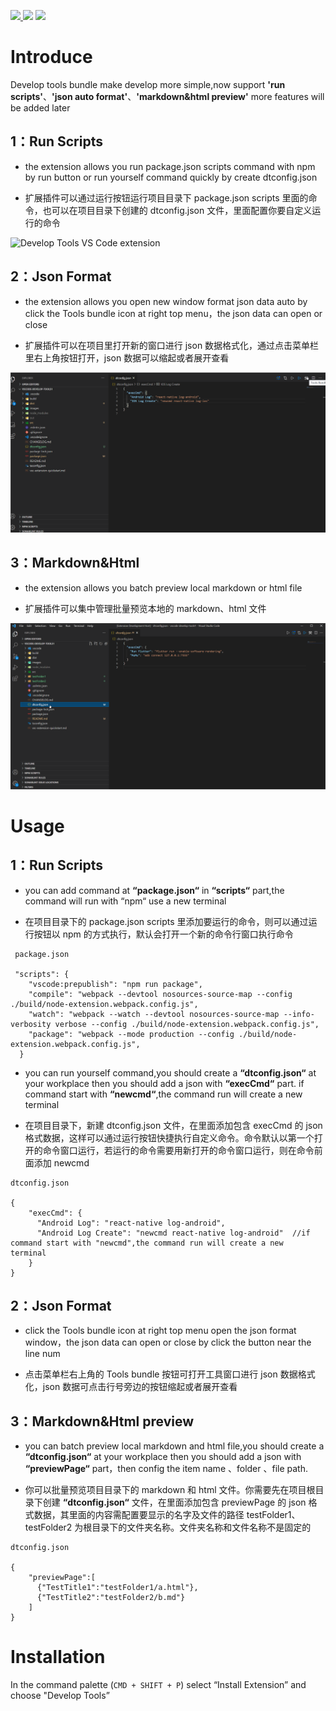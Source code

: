 <a href="https://marketplace.visualstudio.com/items?itemName=leach-chen.vscode-develop-tools#overview"><img src="https://vsmarketplacebadge.apphb.com/version/leach-chen.vscode-develop-tools.svg" /> <img src="https://vsmarketplacebadge.apphb.com/installs-short/leach-chen.vscode-develop-tools.svg" /></a> <a href="https://marketplace.visualstudio.com/items?itemName=leach-chen.vscode-develop-tools#review-details"><img src="https://vsmarketplacebadge.apphb.com/rating-star/leach-chen.vscode-develop-tools.svg" /></a>

# Introduce

Develop tools bundle make develop more simple,now support **'run scripts'**、**'json auto format'**、**'markdown&html preview'** more features will be added later

## **1：Run Scripts**

- the extension allows you run package.json scripts command with npm by run button or run yourself command quickly by create dtconfig.json

- 扩展插件可以通过运行按钮运行项目目录下 package.json scripts 里面的命令，也可以在项目目录下创建的 dtconfig.json 文件，里面配置你要自定义运行的命令

![Develop Tools VS Code extension](./images/runscript.gif)

## **2：Json Format**

- the extension allows you open new window format json data auto by click the Tools bundle icon at right top menu，the json data can open or close

- 扩展插件可以在项目里打开新的窗口进行 json 数据格式化，通过点击菜单栏里右上角按钮打开，json 数据可以缩起或者展开查看

![Develop Tools VS Code extension](./images/jsonformat.gif)

## **3：Markdown&Html**

- the extension allows you batch preview local markdown or html file

- 扩展插件可以集中管理批量预览本地的 markdown、html 文件

![Develop Tools VS Code extension](./images/preview.gif)

# Usage

## **1：Run Scripts**

- you can add command at **“package.json“** in **“scripts“** part,the command will run with “npm“ use a new terminal

- 在项目目录下的 package.json scripts 里添加要运行的命令，则可以通过运行按钮以 npm 的方式执行，默认会打开一个新的命令行窗口执行命令

```
 package.json

 "scripts": {
    "vscode:prepublish": "npm run package",
    "compile": "webpack --devtool nosources-source-map --config ./build/node-extension.webpack.config.js",
    "watch": "webpack --watch --devtool nosources-source-map --info-verbosity verbose --config ./build/node-extension.webpack.config.js",
    "package": "webpack --mode production --config ./build/node-extension.webpack.config.js",
  }
```

- you can run yourself command,you should create a **“dtconfig.json“** at your workplace then you should add a json with **“execCmd“** part. if command start with **“newcmd“**,the command run will create a new terminal

- 在项目目录下，新建 dtconfig.json 文件，在里面添加包含 execCmd 的 json 格式数据，这样可以通过运行按钮快捷执行自定义命令。命令默认以第一个打开的命令窗口运行，若运行的命令需要用新打开的命令窗口运行，则在命令前面添加 newcmd

```
dtconfig.json

{
    "execCmd": {
      "Android Log": "react-native log-android",
	  "Android Log Create": "newcmd react-native log-android"  //if command start with "newcmd",the command run will create a new  terminal
    }
}
```

## **2：Json Format**

- click the Tools bundle icon at right top menu open the json format window，the json data can open or close by click the button near the line num

- 点击菜单栏右上角的 Tools bundle 按钮可打开工具窗口进行 json 数据格式化，json 数据可点击行号旁边的按钮缩起或者展开查看

## **3：Markdown&Html preview**

- you can batch preview local markdown and html file,you should create a **“dtconfig.json“** at your workplace then you should add a json with **“previewPage“** part，then config the item name 、folder 、file path.

- 你可以批量预览项目目录下的 markdown 和 html 文件。你需要先在项目根目录下创建 **“dtconfig.json“** 文件，在里面添加包含 previewPage 的 json 格式数据，其里面的内容需配置要显示的名字及文件的路径 testFolder1、testFolder2 为根目录下的文件夹名称。文件夹名称和文件名称不是固定的

```
dtconfig.json

{
    "previewPage":[
      {"TestTitle1":"testFolder1/a.html"},
      {"TestTitle2":"testFolder2/b.md"}
    ]
}
```

# Installation

In the command palette (`CMD + SHIFT + P`) select “Install Extension” and choose "Develop Tools”
